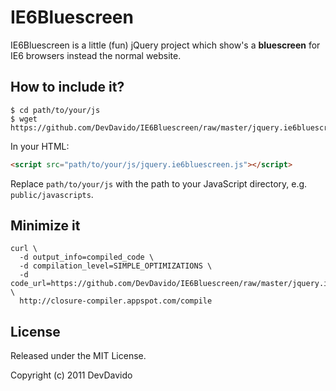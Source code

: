 IE6Bluescreen
====================================

IE6Bluescreen is a little (fun) jQuery project which show's a **bluescreen** for IE6 browsers instead the normal website.

How to include it?
----------

```
$ cd path/to/your/js
$ wget https://github.com/DevDavido/IE6Bluescreen/raw/master/jquery.ie6bluescreen.js
```

In your HTML:

```html
<script src="path/to/your/js/jquery.ie6bluescreen.js"></script>
```

Replace `path/to/your/js` with the path to your JavaScript directory, e.g. `public/javascripts`.


Minimize it
----------

```
curl \
  -d output_info=compiled_code \
  -d compilation_level=SIMPLE_OPTIMIZATIONS \
  -d code_url=https://github.com/DevDavido/IE6Bluescreen/raw/master/jquery.ie6bluescreen.js \
  http://closure-compiler.appspot.com/compile
```

License
-------
Released under the MIT License.

Copyright (c) 2011 DevDavido